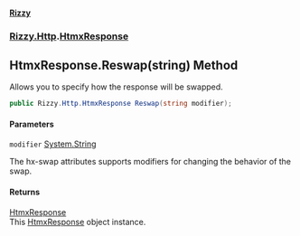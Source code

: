#### [Rizzy](index 'index')
### [Rizzy.Http](Rizzy.Http 'Rizzy.Http').[HtmxResponse](Rizzy.Http.HtmxResponse 'Rizzy.Http.HtmxResponse')

## HtmxResponse.Reswap(string) Method

Allows you to specify how the response will be swapped.

```csharp
public Rizzy.Http.HtmxResponse Reswap(string modifier);
```
#### Parameters

<a name='Rizzy.Http.HtmxResponse.Reswap(string).modifier'></a>

`modifier` [System.String](https://docs.microsoft.com/en-us/dotnet/api/System.String 'System.String')

The hx-swap attributes supports modifiers for changing the behavior of the swap.

#### Returns
[HtmxResponse](Rizzy.Http.HtmxResponse 'Rizzy.Http.HtmxResponse')  
This [HtmxResponse](Rizzy.Http.HtmxResponse 'Rizzy.Http.HtmxResponse') object instance.
